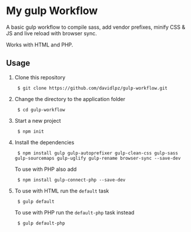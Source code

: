 My gulp Workflow
======================
A basic gulp workflow to compile sass, add vendor prefixes, minify CSS & JS and live reload with browser sync.

Works with HTML and PHP.

## Usage

1. Clone this repository

        $ git clone https://github.com/davidlpz/gulp-workflow.git

2. Change the directory to the application folder

        $ cd gulp-workflow

3. Start a new project

        $ npm init

4. Install the dependencies

        $ npm install gulp gulp-autoprefixer gulp-clean-css gulp-sass gulp-sourcemaps gulp-uglify gulp-rename browser-sync --save-dev

	To use with PHP also add

		$ npm install gulp-connect-php --save-dev

5. To use with HTML run the `default` task

        $ gulp default

    To use with PHP run the `default-php`  task instead

        $ gulp default-php